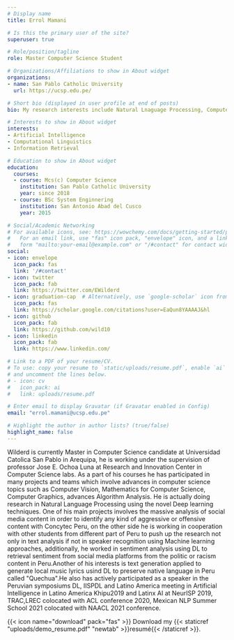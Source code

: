 ```yaml
---
# Display name
title: Errol Mamani

# Is this the primary user of the site?
superuser: true

# Role/position/tagline
role: Master Computer Science Student

# Organizations/Affiliations to show in About widget
organizations:
- name: San Pablo Catholic University
  url: https://ucsp.edu.pe/

# Short bio (displayed in user profile at end of posts)
bio: My research interests include Natural Lnaguage Processing, Computer Vision, Artificial Intelligence.

# Interests to show in About widget
interests:
- Artificial Intelligence
- Computational Linguistics
- Information Retrieval

# Education to show in About widget
education:
  courses:
  - course: Mcs(c) Computer Science
    institution: San Pablo Catholic University
    year: since 2018
  - course: BSc System Enginnering
    institution: San Antonio Abad del Cusco
    year: 2015

# Social/Academic Networking
# For available icons, see: https://wowchemy.com/docs/getting-started/page-builder/#icons
#   For an email link, use "fas" icon pack, "envelope" icon, and a link in the
#   form "mailto:your-email@example.com" or "/#contact" for contact widget.
social:
- icon: envelope
  icon_pack: fas
  link: '/#contact'
- icon: twitter
  icon_pack: fab
  link: https://twitter.com/EWilderd
- icon: graduation-cap  # Alternatively, use `google-scholar` icon from `ai` icon pack
  icon_pack: fas
  link: https://scholar.google.com/citations?user=EaQun8YAAAAJ&hl
- icon: github
  icon_pack: fab
  link: https://github.com/wild10
- icon: linkedin
  icon_pack: fab
  link: https://www.linkedin.com/

# Link to a PDF of your resume/CV.
# To use: copy your resume to `static/uploads/resume.pdf`, enable `ai` icons in `params.toml`,
# and uncomment the lines below.
# - icon: cv
#   icon_pack: ai
#   link: uploads/resume.pdf

# Enter email to display Gravatar (if Gravatar enabled in Config)
email: "errol.mamani@ucsp.edu.pe"

# Highlight the author in author lists? (true/false)
highlight_name: false
---
```


Wilderd is currently Master in Computer Science candidate at Universidad Catolica San Pablo in Arequipa, he is working under the supervision of professor Jose E. Ochoa Luna at Research and Innovation Center in Computer Science labs. As a part of his courses he has participated in many projects and teams which involve advances in computer science topics such as Computer Vision, Mathematics for Computer Science, Computer Graphics, advances Algorithm Analysis. He is actually doing research in Natural Language Processing using the novel Deep learning techniques. One of his main projects involves the massive analysis of social media content in order to identify any kind of aggressive or offensive content with Concytec Peru, on the other side he is working in cooperation with other students from different part of Peru to push up the research not only in text analysis if not in speaker recognition using Machine learning approaches, additionally, he worked in sentiment analysis using DL to retrieval sentiment from social media platforms from the politic or racism content in Peru.Another of his interests is text generation applied to generate local music lyrics usind DL to preserve native language in Peru called "Quechua".He also has actively participated as a speaker in the Peruvian symposiums DL, IISPDL and Latino America meeting in Artificial Intelligence in Latino America Khipu2019 and Latinx AI at NeurISP 2019, TRAC,LREC colocated with ACL conference 2020, Mexican NLP Summer School 2021 colocated with NAACL 2021 conference.


{{< icon name="download" pack="fas" >}} Download my {{< staticref "uploads/demo_resume.pdf" "newtab" >}}resumé{{< /staticref >}}.
